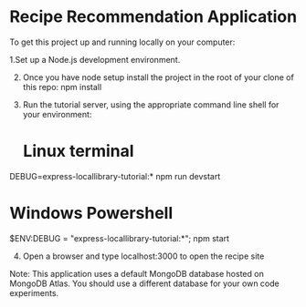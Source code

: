 # Recipe Recommendation Application
To get this project up and running locally on your computer:

1.Set up a Node.js development environment.

2. Once you have node setup install the project in the root of your clone of this repo:
   npm install

3. Run the tutorial server, using the appropriate command line shell for your environment:
   # Linux terminal
DEBUG=express-locallibrary-tutorial:* npm run devstart

   # Windows Powershell
$ENV:DEBUG = "express-locallibrary-tutorial:*"; npm start

4. Open a browser and type localhost:3000 to open the recipe site

Note: This application uses a default MongoDB database hosted on MongoDB Atlas. You should use a different database for your own code experiments.


   
   

